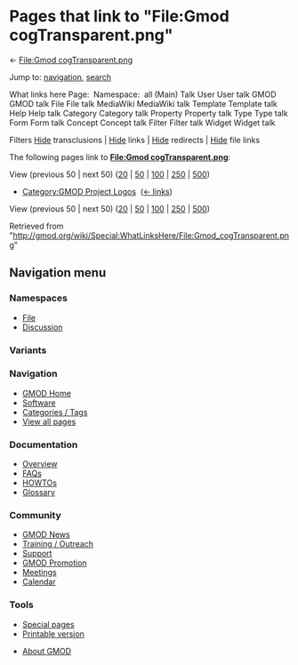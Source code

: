 <div id="mw-page-base" class="noprint">

</div>

<div id="mw-head-base" class="noprint">

</div>

<div id="content" class="mw-body" role="main">

<span id="top"></span>

<div id="mw-js-message" style="display:none;">

</div>



# <span dir="auto">Pages that link to "File:Gmod cogTransparent.png"</span>

<div id="bodyContent">

<div id="contentSub">

← [File:Gmod
cogTransparent.png](/wiki/File:Gmod_cogTransparent.png "File:Gmod cogTransparent.png")

</div>

<div id="jump-to-nav" class="mw-jump">

Jump to: [navigation](#mw-navigation), [search](#p-search)

</div>

<div id="mw-content-text">

What links here Page:  Namespace:  all (Main) Talk User User talk GMOD
GMOD talk File File talk MediaWiki MediaWiki talk Template Template talk
Help Help talk Category Category talk Property Property talk Type Type
talk Form Form talk Concept Concept talk Filter Filter talk Widget
Widget talk

Filters
[Hide](/mediawiki/index.php?title=Special:WhatLinksHere/File:Gmod_cogTransparent.png&hidetrans=1 "Special:WhatLinksHere/File:Gmod cogTransparent.png")
transclusions \|
[Hide](/mediawiki/index.php?title=Special:WhatLinksHere/File:Gmod_cogTransparent.png&hidelinks=1 "Special:WhatLinksHere/File:Gmod cogTransparent.png")
links \|
[Hide](/mediawiki/index.php?title=Special:WhatLinksHere/File:Gmod_cogTransparent.png&hideredirs=1 "Special:WhatLinksHere/File:Gmod cogTransparent.png")
redirects \|
[Hide](/mediawiki/index.php?title=Special:WhatLinksHere/File:Gmod_cogTransparent.png&hideimages=1 "Special:WhatLinksHere/File:Gmod cogTransparent.png")
file links

The following pages link to **[File:Gmod
cogTransparent.png](/wiki/File:Gmod_cogTransparent.png "File:Gmod cogTransparent.png")**:

View (previous 50 \| next 50)
([20](/mediawiki/index.php?title=Special:WhatLinksHere/File:Gmod_cogTransparent.png&limit=20 "Special:WhatLinksHere/File:Gmod cogTransparent.png")
\|
[50](/mediawiki/index.php?title=Special:WhatLinksHere/File:Gmod_cogTransparent.png&limit=50 "Special:WhatLinksHere/File:Gmod cogTransparent.png")
\|
[100](/mediawiki/index.php?title=Special:WhatLinksHere/File:Gmod_cogTransparent.png&limit=100 "Special:WhatLinksHere/File:Gmod cogTransparent.png")
\|
[250](/mediawiki/index.php?title=Special:WhatLinksHere/File:Gmod_cogTransparent.png&limit=250 "Special:WhatLinksHere/File:Gmod cogTransparent.png")
\|
[500](/mediawiki/index.php?title=Special:WhatLinksHere/File:Gmod_cogTransparent.png&limit=500 "Special:WhatLinksHere/File:Gmod cogTransparent.png"))

- [Category:GMOD Project
  Logos](/wiki/Category:GMOD_Project_Logos "Category:GMOD Project Logos")
  ‎ <span class="mw-whatlinkshere-tools">([←
  links](/mediawiki/index.php?title=Special:WhatLinksHere&target=Category%3AGMOD+Project+Logos "Special:WhatLinksHere"))</span>

View (previous 50 \| next 50)
([20](/mediawiki/index.php?title=Special:WhatLinksHere/File:Gmod_cogTransparent.png&limit=20 "Special:WhatLinksHere/File:Gmod cogTransparent.png")
\|
[50](/mediawiki/index.php?title=Special:WhatLinksHere/File:Gmod_cogTransparent.png&limit=50 "Special:WhatLinksHere/File:Gmod cogTransparent.png")
\|
[100](/mediawiki/index.php?title=Special:WhatLinksHere/File:Gmod_cogTransparent.png&limit=100 "Special:WhatLinksHere/File:Gmod cogTransparent.png")
\|
[250](/mediawiki/index.php?title=Special:WhatLinksHere/File:Gmod_cogTransparent.png&limit=250 "Special:WhatLinksHere/File:Gmod cogTransparent.png")
\|
[500](/mediawiki/index.php?title=Special:WhatLinksHere/File:Gmod_cogTransparent.png&limit=500 "Special:WhatLinksHere/File:Gmod cogTransparent.png"))

</div>

<div class="printfooter">

Retrieved from
"<http://gmod.org/wiki/Special:WhatLinksHere/File:Gmod_cogTransparent.png>"

</div>

<div id="catlinks" class="catlinks catlinks-allhidden">

</div>

<div class="visualClear">

</div>

</div>

</div>

<div id="mw-navigation">

## Navigation menu

<div id="mw-head">



<div id="left-navigation">

<div id="p-namespaces" class="vectorTabs" role="navigation"
aria-labelledby="p-namespaces-label">

### Namespaces

- <span id="ca-nstab-image"><a href="/wiki/File:Gmod_cogTransparent.png" accesskey="c"
  title="View the file page [c]">File</a></span>
- <span id="ca-talk"><a
  href="/mediawiki/index.php?title=File_talk:Gmod_cogTransparent.png&amp;action=edit&amp;redlink=1"
  accesskey="t"
  title="Discussion about the content page [t]">Discussion</a></span>

</div>

<div id="p-variants" class="vectorMenu emptyPortlet" role="navigation"
aria-labelledby="p-variants-label">

### 

### Variants[](#)

<div class="menu">

</div>

</div>

</div>





</div>

</div>

</div>

<div id="mw-panel">

<div id="p-logo" role="banner">

<a href="/wiki/Main_Page"
style="background-image: url(http://gmod.org/images/GMOD-cogs.png);"
title="Visit the main page"></a>

</div>

<div id="p-Navigation" class="portal" role="navigation"
aria-labelledby="p-Navigation-label">

### Navigation

<div class="body">

- <span id="n-GMOD-Home">[GMOD Home](/wiki/Main_Page)</span>
- <span id="n-Software">[Software](/wiki/GMOD_Components)</span>
- <span id="n-Categories-.2F-Tags">[Categories /
  Tags](/wiki/Categories)</span>
- <span id="n-View-all-pages">[View all
  pages](/wiki/Special:AllPages)</span>

</div>

</div>

<div id="p-Documentation" class="portal" role="navigation"
aria-labelledby="p-Documentation-label">

### Documentation

<div class="body">

- <span id="n-Overview">[Overview](/wiki/Overview)</span>
- <span id="n-FAQs">[FAQs](/wiki/Category:FAQ)</span>
- <span id="n-HOWTOs">[HOWTOs](/wiki/Category:HOWTO)</span>
- <span id="n-Glossary">[Glossary](/wiki/Glossary)</span>

</div>

</div>

<div id="p-Community" class="portal" role="navigation"
aria-labelledby="p-Community-label">

### Community

<div class="body">

- <span id="n-GMOD-News">[GMOD News](/wiki/GMOD_News)</span>
- <span id="n-Training-.2F-Outreach">[Training /
  Outreach](/wiki/Training_and_Outreach)</span>
- <span id="n-Support">[Support](/wiki/Support)</span>
- <span id="n-GMOD-Promotion">[GMOD
  Promotion](/wiki/GMOD_Promotion)</span>
- <span id="n-Meetings">[Meetings](/wiki/Meetings)</span>
- <span id="n-Calendar">[Calendar](/wiki/Calendar)</span>

</div>

</div>

<div id="p-tb" class="portal" role="navigation"
aria-labelledby="p-tb-label">

### Tools

<div class="body">

- <span id="t-specialpages"><a href="/wiki/Special:SpecialPages" accesskey="q"
  title="A list of all special pages [q]">Special pages</a></span>
- <span id="t-print"><a
  href="/mediawiki/index.php?title=Special:WhatLinksHere/File:Gmod_cogTransparent.png&amp;printable=yes"
  rel="alternate" accesskey="p"
  title="Printable version of this page [p]">Printable version</a></span>

</div>

</div>

</div>

</div>

<div id="footer" role="contentinfo">

- <span id="footer-places-about">[About
  GMOD](/wiki/GMOD:About "GMOD:About")</span>

<!-- -->






</div>

